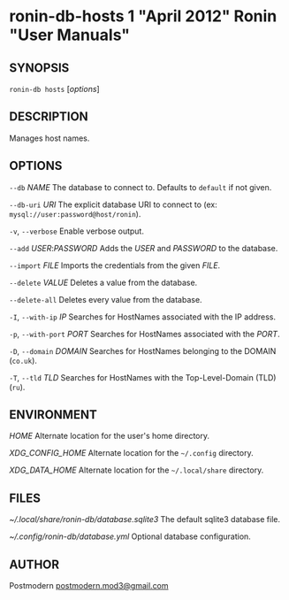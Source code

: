 # ronin-db-hosts 1 "April 2012" Ronin "User Manuals"

## SYNOPSIS

`ronin-db hosts` [*options*]

## DESCRIPTION

Manages host names.

## OPTIONS

`--db` *NAME*
  The database to connect to. Defaults to `default` if not given.

`--db-uri` *URI*
  The explicit database URI to connect to
  (ex: `mysql://user:password@host/ronin`).

`-v`, `--verbose`
	Enable verbose output.

`--add` *USER*:*PASSWORD*
  Adds the *USER* and *PASSWORD* to the database.

`--import` *FILE*
  Imports the credentials from the given *FILE*.

`--delete` *VALUE*
  Deletes a value from the database.

`--delete-all`
  Deletes every value from the database.

`-I`, `--with-ip` *IP*
	Searches for HostNames associated with the IP address.

`-p`, `--with-port` *PORT*
	Searches for HostNames associated with the *PORT*.

`-D`, `--domain` *DOMAIN*
	Searches for HostNames belonging to the DOMAIN (`co.uk`).

`-T`, `--tld` *TLD*
	Searches for HostNames with the Top-Level-Domain (TLD) (`ru`).

## ENVIRONMENT

*HOME*
  Alternate location for the user's home directory.

*XDG_CONFIG_HOME*
  Alternate location for the `~/.config` directory.

*XDG_DATA_HOME*
  Alternate location for the `~/.local/share` directory.

## FILES

*~/.local/share/ronin-db/database.sqlite3*
  The default sqlite3 database file.

*~/.config/ronin-db/database.yml*
  Optional database configuration.

## AUTHOR

Postmodern <postmodern.mod3@gmail.com>


